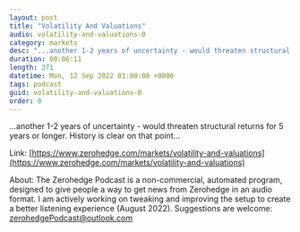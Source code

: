 ```yaml
---
layout: post
title: "Volatility And Valuations"
audio: volatility-and-valuations-0
category: markets
desc: "...another 1-2 years of uncertainty - would threaten structural returns for 5 years or longer. History is clear on that point..."
duration: 00:06:11
length: 371
datetime: Mon, 12 Sep 2022 01:00:00 +0000
tags: podcast
guid: volatility-and-valuations-0
order: 0
---
```

...another 1-2 years of uncertainty - would threaten structural returns for 5 years or longer. History is clear on that point...

Link: [https://www.zerohedge.com/markets/volatility-and-valuations](https://www.zerohedge.com/markets/volatility-and-valuations)

About: The Zerohedge Podcast is a non-commercial, automated program, designed to give people a way to get news from Zerohedge in an audio format.  I am actively working on tweaking and improving the setup to create a better listening experience (August 2022).  Suggestions are welcome: [zerohedgePodcast@outlook.com](mailto:zerohedgePodcast@outlook.com)